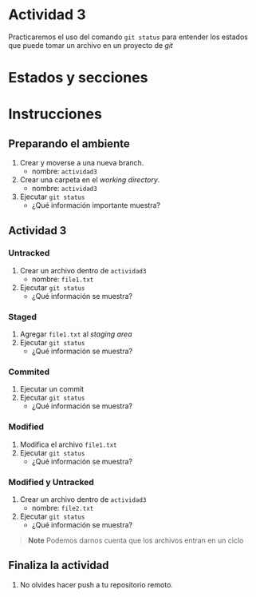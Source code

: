 # Actividad 3
Practicaremos el uso del comando `git status` para entender los estados
que puede tomar un archivo en un proyecto de *git*

# Estados y secciones


# Instrucciones
## Preparando el ambiente
1. Crear y moverse a una nueva branch.
      - nombre: `actividad3`
2. Crear una carpeta en el *working directory*.
      - nombre: `actividad3`
3. Ejecutar `git status`
      - ¿Qué información importante muestra?

## Actividad 3
### Untracked
1. Crear un archivo dentro de `actividad3`
      - nombre: `file1.txt`
2. Ejecutar `git status`
      - ¿Qué información se muestra?
### Staged
1. Agregar `file1.txt` al *staging area*
2. Ejecutar `git status`
      - ¿Qué información se muestra?
### Commited
1. Ejecutar un commit
2. Ejecutar `git status`
      - ¿Qué información se muestra?
### Modified
1. Modifica el archivo `file1.txt`
2. Ejecutar `git status`
      - ¿Qué información se muestra?
### Modified y Untracked
1. Crear un archivo dentro de `actividad3`
      - nombre: `file2.txt`
2. Ejecutar `git status`
      - ¿Qué información se muestra?
> **Note**
> Podemos darnos cuenta que los archivos entran en un ciclo

## Finaliza la actividad
1. No olvides hacer push a tu repositorio remoto.
